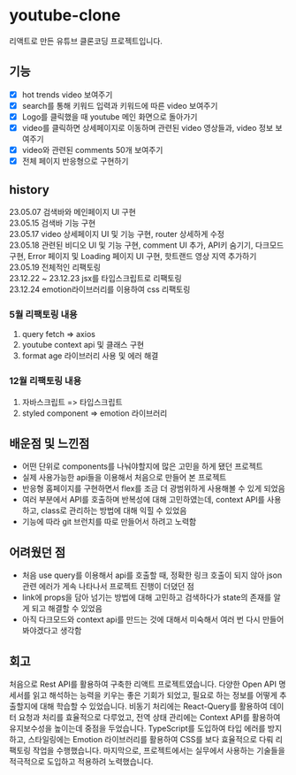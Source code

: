 # youtube-clone

리액트로 만든 유튜브 클론코딩 프로젝트입니다.

## 기능

- [x] hot trends video 보여주기
- [x] search를 통해 키워드 입력과 키워드에 따른 video 보여주기
- [x] Logo를 클릭했을 때 youtube 메인 화면으로 돌아가기
- [x] video를 클릭하면 상세페이지로 이동하며 관련된 video 영상들과, video 정보 보여주기
- [x] video와 관련된 comments 50개 보여주기
- [x] 전체 페이지 반응형으로 구현하기

## history

23.05.07 검색바와 메인페이지 UI 구현 \
23.05.15 검색바 기능 구현 \
23.05.17 video 상세페이지 UI 및 기능 구현, router 상세하게 수정 \
23.05.18 관련된 비디오 UI 및 기능 구현, comment UI 추가, API키 숨기기, 다크모드 구현, Error 페이지 및 Loading 페이지 UI 구현, 핫트랜드 영상 지역 추가하기 \
23.05.19 전체적인 리팩토링 \
23.12.22 ~ 23.12.23 jsx를 타입스크립트로 리팩토링 \
23.12.24 emotion라이브러리를 이용하여 css 리팩토링

### 5월 리팩토링 내용

1. query fetch => axios
2. youtube context api 및 클래스 구현
3. format age 라이브러리 사용 및 에러 해결

### 12월 리팩토링 내용

1. 자바스크립트 => 타입스크립트
2. styled component => emotion 라이브러리

## 배운점 및 느낀점

- 어떤 단위로 components를 나눠야할지에 많은 고민을 하게 됐던 프로젝트
- 실제 사용가능한 api들을 이용해서 처음으로 만들어 본 프로젝트
- 반응형 홈페이지를 구현하면서 flex를 조금 더 광범위하게 사용해볼 수 있게 되었음
- 여러 부분에서 API를 호출하며 반복성에 대해 고민하였는데, context API를 사용하고, class로 관리하는 방법에 대해 익힐 수 있었음
- 기능에 따라 git 브런치를 따로 만들어서 하려고 노력함

## 어려웠던 점

- 처음 use query를 이용해서 api를 호출할 때, 정확한 링크 호출이 되지 않아 json 관련 에러가 게속 나타나서 프로젝트 진행이 더뎠던 점
- link에 props을 담아 넘기는 방법에 대해 고민하고 검색하다가 state의 존재를 알게 되고 해결할 수 있었음
- 아직 다크모드와 context api를 만드는 것에 대해서 미숙해서 여러 번 다시 만들어봐야겠다고 생각함

## 회고

처음으로 Rest API를 활용하여 구축한 리액트 프로젝트였습니다. 다양한 Open API 명세서를 읽고 해석하는 능력을 키우는 좋은 기회가 되었고, 필요로 하는 정보를 어떻게 추출할지에 대해 학습할 수 있었습니다.
비동기 처리에는 React-Query를 활용하여 데이터 요청과 처리를 효율적으로 다루었고, 전역 상태 관리에는 Context API를 활용하여 유지보수성을 높이는데 중점을 두었습니다. TypeScript를 도입하여 타입 에러를 방지하고, 스타일링에는 Emotion 라이브러리를 활용하여 CSS를 보다 효율적으로 다뤄 리팩토링 작업을 수행했습니다. 마지막으로, 프로젝트에서는 실무에서 사용하는 기술들을 적극적으로 도입하고 적용하려 노력했습니다.
